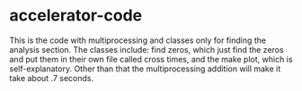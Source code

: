 # accelerator-code
This is the code with multiprocessing and classes only for finding the analysis section. The classes include: find zeros, which just find the zeros and put them in their own file called cross times, and the make plot, which is self-explanatory. Other than that the multiprocessing addition will make it take about .7 seconds.
